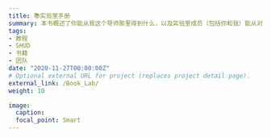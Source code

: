 ```yaml
---
title: 📚实验室手册
summary: 本书概述了你能从我这个导师那里得到什么，以及实验室成员（包括你和我）能从对方那里得到什么。
tags:
- 教程
- SHUD
- 书籍
- 团队
date: "2020-11-27T00:00:00Z"
# Optional external URL for project (replaces project detail page).
external_link: /Book_Lab/
weight: 10

image:
  caption:
  focal_point: Smart
---
```

